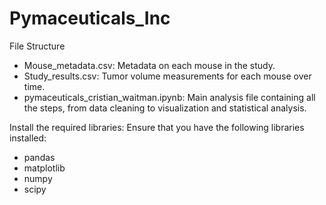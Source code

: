 # Pymaceuticals_Inc

File Structure
- Mouse_metadata.csv: Metadata on each mouse in the study.
- Study_results.csv: Tumor volume measurements for each mouse over time.
- pymaceuticals_cristian_waitman.ipynb: Main analysis file containing all the steps, from data cleaning to visualization and statistical analysis.


Install the required libraries: Ensure that you have the following libraries installed:
- pandas
- matplotlib
- numpy
- scipy


